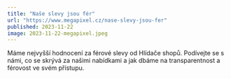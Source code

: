 ```yaml
---
title: "Naše slevy jsou fér"
url: "https://www.megapixel.cz/nase-slevy-jsou-fer"
published: 2023-11-22
image: 2023-11-22-megapixel.jpeg
---
```


Máme nejvyšší hodnocení za férové slevy od Hlídače shopů. Podívejte se s námi, co se skrývá za našimi nabídkami a jak dbáme na transparentnost a férovost ve svém přístupu.
